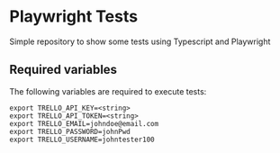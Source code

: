 # Playwright Tests

Simple repository to show some tests using Typescript and Playwright

## Required variables

The following variables are required to execute tests:

```
export TRELLO_API_KEY=<string>
export TRELLO_API_TOKEN=<string>
export TRELLO_EMAIL=johndoe@email.com
export TRELLO_PASSWORD=johnPwd
export TRELLO_USERNAME=johntester100
```
